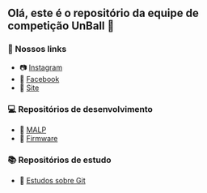## Olá, este é o repositório da equipe de competição UnBall :paw_prints:

### 🔗 Nossos links
- 📷 [Instagram](https://www.instagram.com/equipe.unball)
- 👥 [Facebook](https://www.facebook.com/unballunb)
- 📌 [Site](unball.github.io)

### 💻 Repositórios de desenvolvimento
- 🧠 [MALP](https://github.com/unball/MALP)
- 🔌 [Firmware](https://github.com/unball/Firmware)

### 📚 Repositórios de estudo
- 📍 [Estudos sobre Git](https://github.com/unball/estudos-git)
  
<!--

**Here are some ideas to get you started:**

🙋‍♀️ A short introduction - what is your organization all about?
🌈 Contribution guidelines - how can the community get involved?
👩‍💻 Useful resources - where can the community find your docs? Is there anything else the community should know?
🍿 Fun facts - what does your team eat for breakfast?
🧙 Remember, you can do mighty things with the power of [Markdown](https://docs.github.com/github/writing-on-github/getting-started-with-writing-and-formatting-on-github/basic-writing-and-formatting-syntax)
-->
